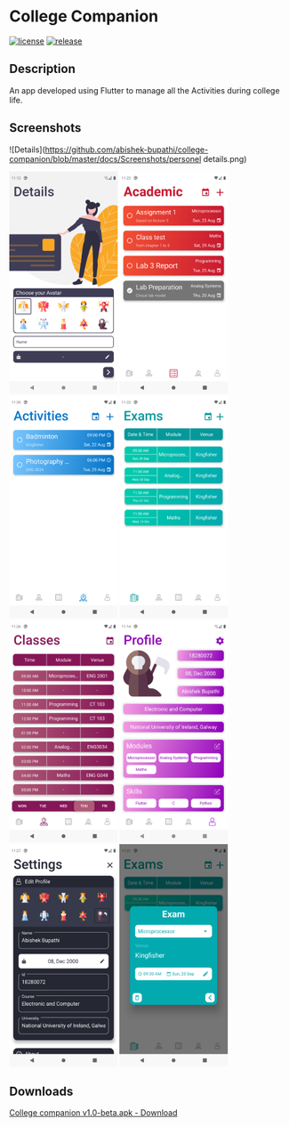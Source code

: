 # College Companion
[![license](https://img.shields.io/github/license/abishek-bupathi/college-companion.svg?color=blue)](https://github.com/abishek-bupathi/college-companion/blob/master/LICENSE)
[![release](https://img.shields.io/github/v/release/abishek-bupathi/college-companion?include_prereleases)](https://github.com/abishek-bupathi/college-companion/blob/master/Apk/companion%20v1.0-beta.apk)

## Description

An app developed using Flutter to manage all the Activities during college life.

## Screenshots

![Details](https://github.com/abishek-bupathi/college-companion/blob/master/docs/Screenshots/personel details.png)

<p float="left">
<img src="https://github.com/abishek-bupathi/college-companion/blob/master/docs/Screenshots/personel details.png" height="400"/>
<img src="https://github.com/abishek-bupathi/college-companion/blob/master/docs/Screenshots/Academic tasks.png" height="400"/>
<img src="https://github.com/abishek-bupathi/college-companion/blob/master/docs/Screenshots/Activities list.png" height="400"/>
<img src="https://github.com/abishek-bupathi/college-companion/blob/master/docs/Screenshots/Exams.png" height="400"/>
<img src="https://github.com/abishek-bupathi/college-companion/blob/master/docs/Screenshots/Classes.png" height="400"/>
<img src="https://github.com/abishek-bupathi/college-companion/blob/master/docs/Screenshots/Profile.png" height="400"/>
<img src="https://github.com/abishek-bupathi/college-companion/blob/master/docs/Screenshots/Settings.png" height="400"/>
<img src="https://github.com/abishek-bupathi/college-companion/blob/master/docs/Screenshots/view exam.png" height="400"/>
 </p>
 
 ## Downloads
 
 [College companion v1.0-beta.apk - Download](https://github.com/abishek-bupathi/college-companion/raw/master/Apk/companion%20v1.0-beta.apk)
 

